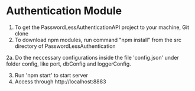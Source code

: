 # Authentication Module

1. To get the PasswordLessAuthenticationAPI project to your machine, Git clone
2. To download npm modules, run command "npm install" from the src directory of PasswordLessAuthentication

2a. Do the neccessary configurations inside the file 'config.json' under folder config, like
    port, dbConfig and loggerConfig.
	
3. Run 'npm start' to start server
4. Access through http://localhost:8883
